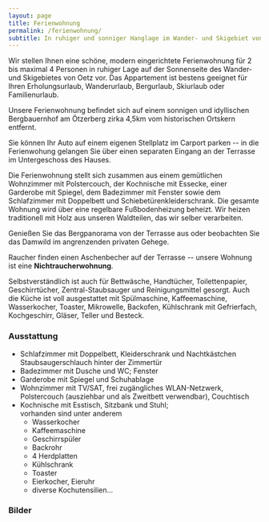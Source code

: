 ```yaml
---
layout: page
title: Ferienwohnung
permalink: /ferienwohnung/
subtitle: In ruhiger und sonniger Hanglage im Wander- und Skigebiet von Oetz
---
```


Wir stellen Ihnen eine schöne, modern eingerichtete Ferienwohnung für 2 bis maximal 4 Personen in ruhiger Lage auf der Sonnenseite des Wander- und Skigebietes von Oetz vor. Das Appartement ist bestens geeignet für Ihren Erholungsurlaub, Wanderurlaub, Bergurlaub, Skiurlaub oder Familienurlaub.

Unsere Ferienwohnung befindet sich auf einem sonnigen und idyllischen Bergbauernhof am Ötzerberg zirka 4,5km vom historischen Ortskern entfernt.

Sie können Ihr Auto auf einem eigenen Stellplatz im Carport parken -- in die Ferienwohung gelangen Sie über einen separaten Eingang an der Terrasse im Untergeschoss des Hauses.

Die Ferienwohnung stellt sich zusammen aus einem gemütlichen Wohnzimmer mit Polstercouch, der Kochnische mit Essecke, einer Garderobe mit Spiegel, dem Badezimmer mit Fenster sowie dem Schlafzimmer mit Doppelbett und Schiebetürenkleiderschrank. Die gesamte Wohnung wird über eine regelbare Fußbodenheizung beheizt. Wir heizen traditionell mit Holz aus unseren Waldteilen, das wir selber verarbeiten.

<!-- Unsere Staubsaugeranlage ist auch in der Ferienwohnung verbaut. Ein Schlauch findet sich hinter der Schlafzimmertür. -->
<!-- Einen Staubsaugerschlauch finden Sie im Schlafzimmer hinter der Tür. Der Schlauch wird einfach an einen der dafür vorgesehenen Anschlüsse angesteckt und die Anlage fängt automatisch an zu saugen. -->

Genießen Sie das Bergpanorama von der Terrasse aus oder beobachten Sie das Damwild im angrenzenden privaten Gehege.

Raucher finden einen Aschenbecher auf der Terrasse -- unsere Wohnung ist eine **Nichtraucherwohnung**.

Selbstverständlich ist auch für Bettwäsche, Handtücher, Toilettenpapier, Geschirrtücher, Zentral-Staubsauger und Reinigungsmittel gesorgt.
Auch die Küche ist voll ausgestattet mit Spülmaschine, Kaffeemaschine, Wasserkocher, Toaster, Mikrowelle, Backofen, Kühlschrank mit Gefrierfach, Kochgeschirr, Gläser, Teller und Besteck.

### Ausstattung

- Schlafzimmer mit Doppelbett, Kleiderschrank und Nachtkästchen  
  Staubsaugerschlauch hinter der Zimmertür
- Badezimmer mit Dusche und WC; Fenster
- Garderobe mit Spiegel und Schuhablage
- Wohnzimmer mit TV/SAT, frei zugängliches WLAN-Netzwerk, Polstercouch (ausziehbar und als Zweitbett verwendbar), Couchtisch
- Kochnische mit Esstisch, Sitzbank und Stuhl;  
  vorhanden sind unter anderem
  - Wasserkocher
  - Kaffeemaschine
  - Geschirrspüler
  - Backrohr
  - 4 Herdplatten
  - Kühlschrank
  - Toaster
  - Eierkocher, Eieruhr
  - diverse Kochutensilien...

### Bilder
